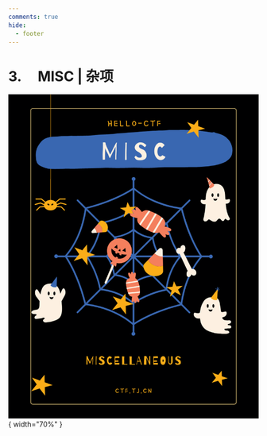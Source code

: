 ```yaml
---
comments: true
hide:
  - footer
---
```


# 3. &nbsp; &nbsp; MISC | 杂项

<div class="center-table" markdown>

![前言](../assets/covers/MISC.png){ width="70%" }

</div>